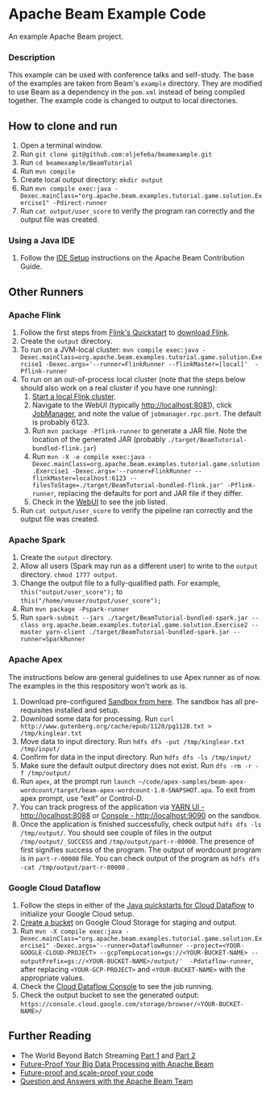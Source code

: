 # Apache Beam Example Code

An example Apache Beam project.

### Description

This example can be used with conference talks and self-study. The base of the examples are taken from Beam's `example` directory. They are modified to use Beam as a dependency in the `pom.xml` instead of being compiled together. The example code is changed to output to local directories.

## How to clone and run

1. Open a terminal window.
1. Run `git clone git@github.com:eljefe6a/beamexample.git`
1. Run `cd beamexample/BeamTutorial`
1. Run `mvn compile`
1. Create local output directory: `mkdir output`
1. Run `mvn compile exec:java -Dexec.mainClass="org.apache.beam.examples.tutorial.game.solution.Exercise1" -Pdirect-runner`
1. Run `cat output/user_score` to verify the program ran correctly and the output file was created.

### Using a Java IDE

1. Follow the [IDE Setup](http://beam.incubator.apache.org/contribute/contribution-guide/#optional-ide-setup) instructions on the Apache Beam Contribution Guide.

## Other Runners

### Apache Flink

1. Follow the first steps from [Flink's Quickstart](https://ci.apache.org/projects/flink/flink-docs-release-1.1/quickstart/setup_quickstart.html) to [download Flink](https://ci.apache.org/projects/flink/flink-docs-release-1.1/quickstart/setup_quickstart.html#download).
1. Create the `output` directory.
1. To run on a JVM-local cluster: `mvn compile exec:java -Dexec.mainClass=org.apache.beam.examples.tutorial.game.solution.Exercise1 -Dexec.args='--runner=FlinkRunner --flinkMaster=[local]'  -Pflink-runner`
1. To run on an out-of-process local cluster (note that the steps below should also work on a real cluster if you have one running):
   1. [Start a local Flink cluster](https://ci.apache.org/projects/flink/flink-docs-release-1.1/quickstart/setup_quickstart.html#start-a-local-flink-cluster).
   1. Navigate to the WebUI (typically [http://localhost:8081](http://localhost:8081)), click [JobManager](http://localhost:8081/#/jobmanager/config), and note the value of `jobmanager.rpc.port`. The default is probably 6123.
   1. Run `mvn package -Pflink-runner` to generate a JAR file. Note the location of the generated JAR (probably `./target/BeamTutorial-bundled-flink.jar`)
   1. Run `mvn -X -e compile exec:java -Dexec.mainClass=org.apache.beam.examples.tutorial.game.solution.Exercise1 -Dexec.args='--runner=FlinkRunner --flinkMaster=localhost:6123 --filesToStage=./target/BeamTutorial-bundled-flink.jar' -Pflink-runner`, replacing the defaults for port and JAR file if they differ.
   1. Check in the [WebUI](http://localhost:8081) to see the job listed.
1. Run `cat output/user_score` to verify the pipeline ran correctly and the output file was created.

### Apache Spark

1. Create the `output` directory.
1. Allow all users (Spark may run as a different user) to write to the `output` directory. `chmod 1777 output`.
1. Change the output file to a fully-qualified path. For example, `this("output/user_score");` to `this("/home/vmuser/output/user_score");`
1. Run `mvn package -Pspark-runner`
1. Run `spark-submit --jars ./target/BeamTutorial-bundled-spark.jar --class org.apache.beam.examples.tutorial.game.solution.Exercise2 --master yarn-client ./target/BeamTutorial-bundled-spark.jar --runner=SparkRunner`


### Apache Apex
The instructions below are general guidelines to use Apex runner as of now. The examples in the this respository won't work as is.

1. Download pre-configured [Sandbox from here](http://www.datatorrent.com/downloads/3.6.0/datatorrent-sandbox-3.6.0-beam.ova). The sandbox has all pre-requisites installed and setup.
1. Download some data for processing. Run `curl http://www.gutenberg.org/cache/epub/1128/pg1128.txt > /tmp/kinglear.txt`
1. Move data to input directory. Run `hdfs dfs -put /tmp/kinglear.txt /tmp/input/`
1. Confirm for  data in the input directory. Run `hdfs dfs -ls /tmp/input/`
1. Make sure the default output directory does not exist. Run `dfs -rm -r -f /tmp/output/`
1. Run `apex`, at the prompt run `launch ~/code/apex-samples/beam-apex-wordcount/target/beam-apex-wordcount-1.0-SNAPSHOT.apa`. To exit from apex prompt, use “exit” or Control-D.
1. You can track progress of the application via [YARN UI - http://localhost:8088](http://localhost:8088) or [Console - http://localhost:9090](http://localhost:9090) on the sandbox.
1. Once the application is finished successfully, check output `hdfs dfs -ls /tmp/output/`.  You should see couple of files in the output `/tmp/output/_SUCCESS` and `/tmp/output/part-r-00000`. The presence of first signifies success of the program. The output of wordcount program is in `part-r-00000` file. You can check output of the program as `hdfs dfs -cat /tmp/output/part-r-00000` .


### Google Cloud Dataflow

1. Follow the steps in either of the [Java quickstarts for Cloud Dataflow](https://cloud.google.com/dataflow/docs/quickstarts) to initialize your Google Cloud setup.
1. [Create a bucket](https://cloud.google.com/storage/docs/creating-buckets) on Google Cloud Storage for staging and output.
1. Run `mvn -X compile exec:java -Dexec.mainClass="org.apache.beam.examples.tutorial.game.solution.Exercise1" -Dexec.args='--runner=DataflowRunner --project=<YOUR-GOOGLE-CLOUD-PROJECT> --gcpTempLocation=gs://<YOUR-BUCKET-NAME> --outputPrefix=gs://<YOUR-BUCKET-NAME>/output/'  -Pdataflow-runner`, after replacing `<YOUR-GCP-PROJECT>` and `<YOUR-BUCKET-NAME>` with the appropriate values.
1. Check the [Cloud Dataflow Console](https://console.cloud.google.com/dataflow) to see the job running.
1. Check the output bucket to see the generated output: `https://console.cloud.google.com/storage/browser/<YOUR-BUCKET-NAME>/`

## Further Reading

* The World Beyond Batch Streaming [Part 1](https://www.oreilly.com/ideas/the-world-beyond-batch-streaming-101) and [Part 2](https://www.oreilly.com/ideas/the-world-beyond-batch-streaming-102)
* [Future-Proof Your Big Data Processing with Apache Beam](http://thenewstack.io/apache-beam-will-make-big-difference-organization/)
* [Future-proof and scale-proof your code](https://www.oreilly.com/ideas/future-proof-and-scale-proof-your-code)
* [Question and Answers with the Apache Beam Team](http://www.jesse-anderson.com/2016/07/question-and-answers-with-the-apache-beam-team/)
